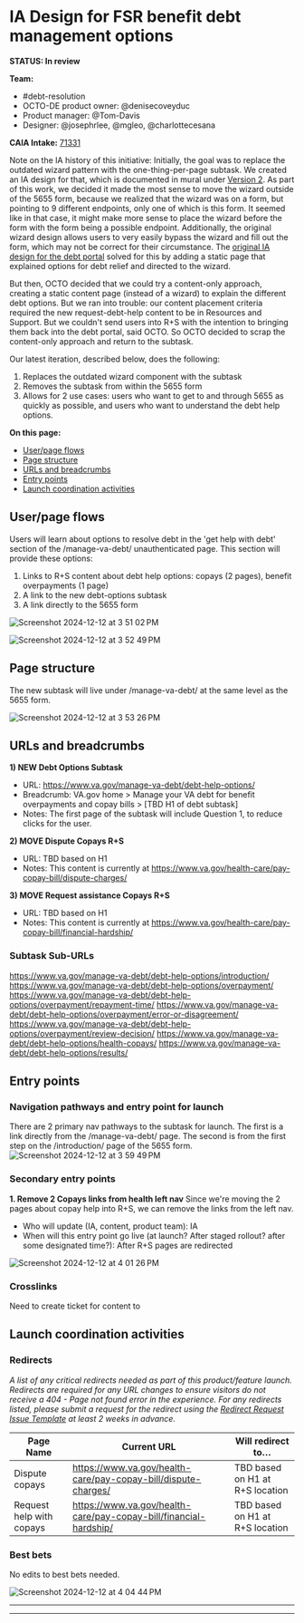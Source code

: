 # IA Design for FSR benefit debt management options
**STATUS: In review**

**Team:** 
- #debt-resolution
- OCTO-DE product owner: @denisecoveyduc
- Product manager: @Tom-Davis
- Designer: @josephrlee, @mgleo, @charlottecesana

**CAIA Intake:** [71331](https://github.com/orgs/department-of-veterans-affairs/projects/929/views/26?pane=issue&itemId=46704947)

Note on the IA history of this initiative: Initially, the goal was to replace the outdated wizard pattern with the one-thing-per-page subtask. We created an IA design for that, which is documented in mural under [Version 2](https://app.mural.co/t/departmentofveteransaffairs9999/m/departmentofveteransaffairs9999/1682537441750/a9937e9953d80c221c5165131f611026e0419c7b?wid=0-1705458099254). As part of this work, we decided it made the most sense to move the wizard outside of the 5655 form, because we realized that the wizard was on a form, but pointing to 9 different endpoints, only one of which is this form. It seemed like in that case, it might make more sense to place the wizard before the form with the form being a possible endpoint. Additionally, the original wizard design allows users to very easily bypass the wizard and fill out the form, which may not be correct for their circumstance. The [original IA design for the debt portal](https://github.com/department-of-veterans-affairs/va.gov-team/blob/master/products/information-architecture/ia-design-docs/debt-portal.md) solved for this by adding a static page that explained options for debt relief and directed to the wizard. 

But then, OCTO decided that we could try a content-only approach, creating a static content page (instead of a wizard) to explain the different debt options. But we ran into trouble: our content placement criteria required the new request-debt-help content to be in Resources and Support. But we couldn't send users into R+S with the intention to bringing them back into the debt portal, said OCTO. So OCTO decided to scrap the content-only approach and return to the subtask.

Our latest iteration, described below, does the following:
1. Replaces the outdated wizard component with the subtask
2. Removes the subtask from within the 5655 form
3. Allows for 2 use cases: users who want to get to and through 5655 as quickly as possible, and users who want to understand the debt help options.


**On this page:**
- [User/page flows](#flows)
- [Page structure](#map)
- [URLs and breadcrumbs](#url)
- [Entry points](#nav)
- [Launch coordination activities](#launchstuff)


## <a name="flows"></a>User/page flows <br>
Users will learn about options to resolve debt in the 'get help with debt' section of the /manage-va-debt/ unauthenticated page. This section will provide these options:

1. Links to R+S content about debt help options: copays (2 pages), benefit overpayments (1 page)
2. A link to the new debt-options subtask
3. A link directly to the 5655 form

![Screenshot 2024-12-12 at 3 51 02 PM](https://github.com/user-attachments/assets/ceba828d-fd2a-4477-aba3-08e5ed3b3818)

![Screenshot 2024-12-12 at 3 52 49 PM](https://github.com/user-attachments/assets/0037dad0-afea-4e61-b282-ec961556dc91)


## <a name="map"></a>Page structure<br>
The new subtask will live under /manage-va-debt/ at the same level as the 5655 form.

![Screenshot 2024-12-12 at 3 53 26 PM](https://github.com/user-attachments/assets/bfc75f03-08e9-47c9-bfba-ef9bd1387700)


## <a name="url"></a>URLs and breadcrumbs

**1) NEW Debt Options Subtask**
- URL: https://www.va.gov/manage-va-debt/debt-help-options/
- Breadcrumb: VA.gov home > Manage your VA debt for benefit overpayments and copay bills > [TBD H1 of debt subtask]
- Notes: The first page of the subtask will include Question 1, to reduce clicks for the user.

**2) MOVE Dispute Copays R+S**
- URL: TBD based on H1
- Notes: This content is currently at https://www.va.gov/health-care/pay-copay-bill/dispute-charges/

**3) MOVE Request assistance Copays R+S**
- URL: TBD based on H1
- Notes: This content is currently at https://www.va.gov/health-care/pay-copay-bill/financial-hardship/


### Subtask Sub-URLs

https://www.va.gov/manage-va-debt/debt-help-options/introduction/
https://www.va.gov/manage-va-debt/debt-help-options/overpayment/
https://www.va.gov/manage-va-debt/debt-help-options/overpayment/repayment-time/
https://www.va.gov/manage-va-debt/debt-help-options/overpayment/error-or-disagreement/
https://www.va.gov/manage-va-debt/debt-help-options/overpayment/review-decision/
https://www.va.gov/manage-va-debt/debt-help-options/health-copays/
https://www.va.gov/manage-va-debt/debt-help-options/results/


## <a name="nav"></a>Entry points <br>

### Navigation pathways and entry point for launch

There are 2 primary nav pathways to the subtask for launch. The first is a link directly from the /manage-va-debt/ page. The second is from the first step on the /introduction/ page of the 5655 form.
![Screenshot 2024-12-12 at 3 59 49 PM](https://github.com/user-attachments/assets/06e30fae-b248-4a0f-a0ec-b1e49b0d0827)


### Secondary entry points

**1. Remove 2 Copays links from health left nav** 
Since we're moving the 2 pages about copay help into R+S, we can remove the links from the left nav.
- Who will update (IA, content, product team): IA
- When will this entry point go live (at launch? After staged rollout? after some designated time?): After R+S pages are redirected

![Screenshot 2024-12-12 at 4 01 26 PM](https://github.com/user-attachments/assets/09f1d445-2642-4a1e-8d0a-5aed103eaa10)


### Crosslinks
Need to create ticket for content to

## <a name="launchstuff"></a>Launch coordination activities <br>

### Redirects
*A list of any critical redirects needed as part of this product/feature launch. Redirects are required for any URL changes to ensure visitors do not receive a 404 - Page not found error in the experience. For any redirects listed, please submit a request for the redirect using the [Redirect Request Issue Template](https://github.com/department-of-veterans-affairs/va.gov-team/issues/new?template=redirect-request.md) at least 2 weeks in advance.*  

| Page Name                | Current URL                                                       | Will redirect to…               |
|--------------------------|-------------------------------------------------------------------|---------------------------------|
| Dispute copays           | https://www.va.gov/health-care/pay-copay-bill/dispute-charges/    | TBD based on H1 at R+S location |
| Request help with copays | https://www.va.gov/health-care/pay-copay-bill/financial-hardship/ | TBD based on H1 at R+S location |

### Best bets
No edits to best bets needed. 

![Screenshot 2024-12-12 at 4 04 44 PM](https://github.com/user-attachments/assets/2d5d8734-aaf9-4b7d-b29f-cdeb83735d95)




<hr>
<hr>






